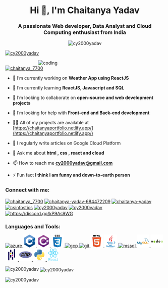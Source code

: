<h1 align="center">Hi 👋, I'm Chaitanya Yadav</h1>
<h3 align="center">A passionate Web developer, Data Analyst and Cloud Computing enthusiast from India</h3>



<div style="text-align:center;">
  <img src="https://komarev.com/ghpvc/?username=cy2000yadav&label=Profile%20views&color=0e75b6&style=flat" alt="cy2000yadav" />
</div>


<p align="left"> 
  <a href="https://github.com/ryo-ma/github-profile-trophy">
    <img src="https://github-profile-trophy.vercel.app/?username=cy2000yadav&theme=onedark" alt="cy2000yadav" />
  </a> 
</p>
<img align="right" alt="coding" width="400" src="https://camo.githubusercontent.com/c1dcb74cc1c1835b1d716f5051499a2814c683c806b15f04b0eba492863703e9/68747470733a2f2f63646e2e6472696262626c652e636f6d2f75736572732f3733303730332f73637265656e73686f74732f363538313234332f6176656e746f2e676966">


<p align="left"> <a href="https://twitter.com/chaitanya_7700" target="blank"><img src="https://img.shields.io/twitter/follow/chaitanya_7700?logo=twitter&style=for-the-badge" alt="chaitanya_7700" /></a> </p>

- 🔭 I’m currently working on **Weather App using ReactJS**

- 🌱 I’m currently learning **ReactJS, Javascript and SQL**

- 👯 I’m looking to collaborate on **open-source and web development projects**

- 🤝 I’m looking for help with **Front-end and Back-end development**

- 👨‍💻 All of my projects are available at [https://chaitanyaportfolio.netlify.app/](https://chaitanyaportfolio.netlify.app/)

- 📝 I regularly write articles on Google Cloud Platform

- 💬 Ask me about **html , css , react and cloud**

- 📫 How to reach me **cy2000yadav@gmail.com**

- ⚡ Fun fact **I think I am funny and down-to-earth person**

<h3 align="left">Connect with me:</h3>
<p align="left">
<a href="https://twitter.com/chaitanya_7700" target="blank"><img align="center" src="https://raw.githubusercontent.com/rahuldkjain/github-profile-readme-generator/master/src/images/icons/Social/twitter.svg" alt="chaitanya_7700" height="30" width="40" /></a>
<a href="https://linkedin.com/in/chaitanya-yadav-684472209" target="blank"><img align="center" src="https://raw.githubusercontent.com/rahuldkjain/github-profile-readme-generator/master/src/images/icons/Social/linked-in-alt.svg" alt="chaitanya-yadav-684472209" height="30" width="40" /></a>
<a href="https://stackoverflow.com/users/chaitanya-yadav" target="blank"><img align="center" src="https://raw.githubusercontent.com/rahuldkjain/github-profile-readme-generator/master/src/images/icons/Social/stack-overflow.svg" alt="chaitanya-yadav" height="30" width="40" /></a>
<a href="https://www.youtube.com/c/csinfostics" target="blank"><img align="center" src="https://raw.githubusercontent.com/rahuldkjain/github-profile-readme-generator/master/src/images/icons/Social/youtube.svg" alt="csinfostics" height="30" width="40" /></a>
<a href="https://www.leetcode.com/cy2000yadav" target="blank"><img align="center" src="https://raw.githubusercontent.com/rahuldkjain/github-profile-readme-generator/master/src/images/icons/Social/leet-code.svg" alt="cy2000yadav" height="30" width="40" /></a>
<a href="https://auth.geeksforgeeks.org/user/cy2000yadav" target="blank"><img align="center" src="https://raw.githubusercontent.com/rahuldkjain/github-profile-readme-generator/master/src/images/icons/Social/geeks-for-geeks.svg" alt="cy2000yadav" height="30" width="40" /></a>
<a href="https://discord.gg/https://discord.gg/kP9As9WG" target="blank"><img align="center" src="https://raw.githubusercontent.com/rahuldkjain/github-profile-readme-generator/master/src/images/icons/Social/discord.svg" alt="https://discord.gg/kP9As9WG" height="30" width="40" /></a>
</p>

<h3 align="left">Languages and Tools:</h3>
<p align="left"> <a href="https://azure.microsoft.com/en-in/" target="_blank" rel="noreferrer"> <img src="https://www.vectorlogo.zone/logos/microsoft_azure/microsoft_azure-icon.svg" alt="azure" width="40" height="40"/> </a> <a href="https://www.w3schools.com/cpp/" target="_blank" rel="noreferrer"> <img src="https://raw.githubusercontent.com/devicons/devicon/master/icons/cplusplus/cplusplus-original.svg" alt="cplusplus" width="40" height="40"/> </a> <a href="https://www.w3schools.com/cs/" target="_blank" rel="noreferrer"> <img src="https://raw.githubusercontent.com/devicons/devicon/master/icons/csharp/csharp-original.svg" alt="csharp" width="40" height="40"/> </a> <a href="https://www.w3schools.com/css/" target="_blank" rel="noreferrer"> <img src="https://raw.githubusercontent.com/devicons/devicon/master/icons/css3/css3-original-wordmark.svg" alt="css3" width="40" height="40"/> </a> <a href="https://cloud.google.com" target="_blank" rel="noreferrer"> <img src="https://www.vectorlogo.zone/logos/google_cloud/google_cloud-icon.svg" alt="gcp" width="40" height="40"/> </a> <a href="https://git-scm.com/" target="_blank" rel="noreferrer"> <img src="https://www.vectorlogo.zone/logos/git-scm/git-scm-icon.svg" alt="git" width="40" height="40"/> </a> <a href="https://www.w3.org/html/" target="_blank" rel="noreferrer"> <img src="https://raw.githubusercontent.com/devicons/devicon/master/icons/html5/html5-original-wordmark.svg" alt="html5" width="40" height="40"/> </a> <a href="https://www.java.com" target="_blank" rel="noreferrer"> <img src="https://raw.githubusercontent.com/devicons/devicon/master/icons/java/java-original.svg" alt="java" width="40" height="40"/> </a> <a href="https://www.microsoft.com/en-us/sql-server" target="_blank" rel="noreferrer"> <img src="https://www.svgrepo.com/show/303229/microsoft-sql-server-logo.svg" alt="mssql" width="40" height="40"/> </a> <a href="https://www.mysql.com/" target="_blank" rel="noreferrer"> <img src="https://raw.githubusercontent.com/devicons/devicon/master/icons/mysql/mysql-original-wordmark.svg" alt="mysql" width="40" height="40"/> </a> <a href="https://nodejs.org" target="_blank" rel="noreferrer"> <img src="https://raw.githubusercontent.com/devicons/devicon/master/icons/nodejs/nodejs-original-wordmark.svg" alt="nodejs" width="40" height="40"/> </a> <a href="https://pandas.pydata.org/" target="_blank" rel="noreferrer"> <img src="https://raw.githubusercontent.com/devicons/devicon/2ae2a900d2f041da66e950e4d48052658d850630/icons/pandas/pandas-original.svg" alt="pandas" width="40" height="40"/> </a> <a href="https://www.php.net" target="_blank" rel="noreferrer"> <img src="https://raw.githubusercontent.com/devicons/devicon/master/icons/php/php-original.svg" alt="php" width="40" height="40"/> </a> <a href="https://www.python.org" target="_blank" rel="noreferrer"> <img src="https://raw.githubusercontent.com/devicons/devicon/master/icons/python/python-original.svg" alt="python" width="40" height="40"/> </a> <a href="https://reactjs.org/" target="_blank" rel="noreferrer"> <img src="https://raw.githubusercontent.com/devicons/devicon/master/icons/react/react-original-wordmark.svg" alt="react" width="40" height="40"/> </a> </p>

<p><img align="left" src="https://github-readme-stats.vercel.app/api/top-langs?username=cy2000yadav&show_icons=true&locale=en&layout=compact" alt="cy2000yadav" /></p>

<p>&nbsp;<img align="center" src="https://github-readme-stats.vercel.app/api?username=cy2000yadav&show_icons=true&locale=en" alt="cy2000yadav" /></p>

<p><img align="center" src="https://github-readme-streak-stats.herokuapp.com/?user=cy2000yadav&" alt="cy2000yadav" /></p>
